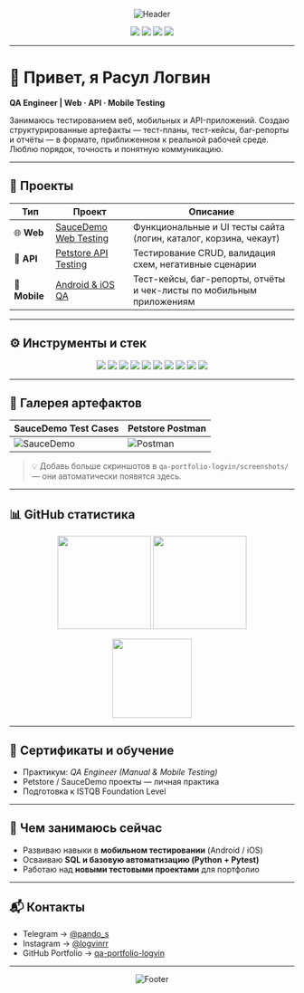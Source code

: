 <!-- HEADER -->
<p align="center">
  <img src="https://capsule-render.vercel.app/api?type=rect&color=0:0a84ff,100:111827&height=120&section=header&text=Расул%20Логвин%20—%20QA%20Engineer&fontColor=ffffff&fontSize=36&fontAlignY=70" alt="Header"/>
</p>

<p align="center">
  <a href="https://t.me/pando_s"><img src="https://img.shields.io/badge/Telegram-2CA5E0?logo=telegram&logoColor=white" /></a>
  <a href="https://instagram.com/logvinrr"><img src="https://img.shields.io/badge/Instagram-E4405F?logo=instagram&logoColor=white" /></a>
  <a href="https://github.com/LogvinQA/qa-portfolio-logvin"><img src="https://img.shields.io/badge/Portfolio-000000?logo=github&logoColor=white" /></a>
  <img src="https://komarev.com/ghpvc/?username=LogvinQA&label=Profile%20views&color=0a84ff&style=flat" />
</p>

---

# 👋 Привет, я Расул Логвин  
**QA Engineer | Web · API · Mobile Testing**

Занимаюсь тестированием веб, мобильных и API-приложений. Создаю структурированные артефакты — тест-планы, тест-кейсы, баг-репорты и отчёты — в формате, приближенном к реальной рабочей среде.  
Люблю порядок, точность и понятную коммуникацию.  

---

## 🧩 Проекты

| Тип | Проект | Описание |
|-----|---------|-----------|
| 🌐 **Web** | [SauceDemo Web Testing](https://github.com/LogvinQA/qa-portfolio-logvin/tree/main/saucedemo-web) | Функциональные и UI тесты сайта (логин, каталог, корзина, чекаут) |
| 🔗 **API** | [Petstore API Testing](https://github.com/LogvinQA/qa-portfolio-logvin/tree/main/petstore-api) | Тестирование CRUD, валидация схем, негативные сценарии |
| 📱 **Mobile** | [Android & iOS QA](https://github.com/LogvinQA/qa-portfolio-logvin/tree/main/mobile) | Тест-кейсы, баг-репорты, отчёты и чек-листы по мобильным приложениям |

---

## ⚙️ Инструменты и стек

<p align="center">
  <img src="https://img.shields.io/badge/Jira-0052CC?logo=jira&logoColor=white" />
  <img src="https://img.shields.io/badge/TestRail-1F2937?logo=telerik&logoColor=white" />
  <img src="https://img.shields.io/badge/Postman-FF6C37?logo=postman&logoColor=white" />
  <img src="https://img.shields.io/badge/Charles_Proxy-111827?logo=apache&logoColor=white" />
  <img src="https://img.shields.io/badge/Android%20Studio-3DDC84?logo=androidstudio&logoColor=white" />
  <img src="https://img.shields.io/badge/Xcode-1575F9?logo=xcode&logoColor=white" />
  <img src="https://img.shields.io/badge/ADB-0A84FF?logo=android&logoColor=white" />
  <img src="https://img.shields.io/badge/Git-F05032?logo=git&logoColor=white" />
  <img src="https://img.shields.io/badge/Markdown-000000?logo=markdown&logoColor=white" />
  <img src="https://img.shields.io/badge/Lighthouse-1C64F2?logo=lighthouse&logoColor=white" />
</p>

---

## 📸 Галерея артефактов

| SauceDemo Test Cases | Petstore Postman |
|---|---|
| ![SauceDemo](https://github.com/LogvinQA/qa-portfolio-logvin/blob/main/screenshots/saucedemo_cases.png) | ![Postman](https://github.com/LogvinQA/qa-portfolio-logvin/blob/main/screenshots/petstore_postman.png) |

> 💡 Добавь больше скриншотов в `qa-portfolio-logvin/screenshots/` — они автоматически появятся здесь.

---

## 📊 GitHub статистика
<p align="center">
  <img src="https://github-readme-streak-stats.herokuapp.com/?user=LogvinQA&theme=transparent" height="165" />
  <img src="https://github-readme-stats.vercel.app/api?username=LogvinQA&show_icons=true&theme=transparent&rank_icon=github" height="165" />
</p>

<p align="center">
  <img src="https://github-readme-stats.vercel.app/api/top-langs/?username=LogvinQA&layout=compact&theme=transparent" height="140" />
</p>

---

## 🧠 Сертификаты и обучение

- Практикум: *QA Engineer (Manual & Mobile Testing)*  
- Petstore / SauceDemo проекты — личная практика  
- Подготовка к ISTQB Foundation Level  

---

## 🧭 Чем занимаюсь сейчас
- Развиваю навыки в **мобильном тестировании** (Android / iOS)  
- Осваиваю **SQL и базовую автоматизацию (Python + Pytest)**  
- Работаю над **новыми тестовыми проектами** для портфолио  

---

## 📬 Контакты
- Telegram → [@pando_s](https://t.me/pando_s)  
- Instagram → [@logvinrr](https://instagram.com/logvinrr)  
- GitHub Portfolio → [qa-portfolio-logvin](https://github.com/LogvinQA/qa-portfolio-logvin)

---

<p align="center">
  <img src="https://capsule-render.vercel.app/api?type=rect&color=0:111827,100:0a84ff&height=70&section=footer&text=Спасибо%20за%20просмотр!&fontColor=ffffff&fontSize=20&fontAlignY=40" alt="Footer"/>
</p>

